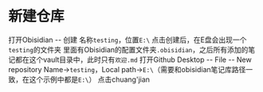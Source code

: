 # 新建仓库
打开Obisidian -- 创建
名称`testing`，位置`E:\`
点击创建后，在E盘会出现一个`testing`的文件夹
里面有Obisidian的配置文件夹`.obisidian`，之后所有添加的笔记都在这个vault目录中，此时只有`欢迎.md`
打开Github Desktop -- File -- New repository
Name->`testing`，Local path->`E:\`（需要和obisidian笔记库路径一致，在这个示例中都是`E:\`）
点击chuang'jian